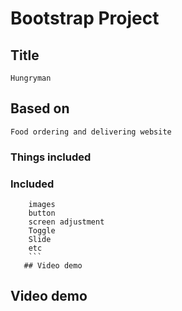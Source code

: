 
# Bootstrap Project
## Title
```Hungryman```
## Based on
```Food ordering and delivering website```
### Things included
### Included
``` navbar
    images
    button
    screen adjustment 
    Toggle
    Slide
    etc
    ```
   ## Video demo
 ```
 ## Video demo
 ```https://drive.google.com/file/d/1lFLdPwKtjXSOnyNaCd_hIfgw3SbXapba/view?usp=sharing
 ```
